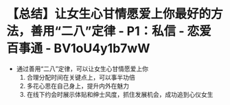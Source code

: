 # 【总结】让女生心甘情愿爱上你最好的方法，善用“二八”定律 - P1：私信 - 恋爱百事通 - BV1oU4y1b7wW

-   通过善用“二八”定律，可以让女生心甘情愿爱上你
    1.  合理分配时间在关键点上，可以事半功倍
    2.  多花心思在自己身上，提升内外在魅力
    3.  在线下约会时展示体贴和绅士风度，抓住发展机会，成功追到心仪女生